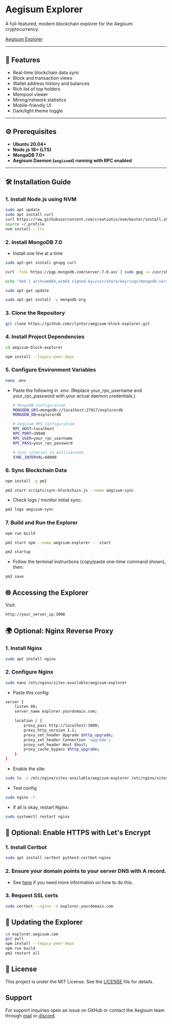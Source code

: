 # Aegisum Explorer

A full-featured, modern blockchain explorer for the Aegisum cryptocurrency.

[Aegisum Explorer](https://explorer.aegisum.com)

---

## 🌟 Features

- Real-time blockchain data sync  
- Block and transaction views  
- Wallet address history and balances  
- Rich list of top holders  
- Mempool viewer  
- Mining/network statistics  
- Mobile-friendly UI  
- Dark/light theme toggle  

---

## ⚙️ Prerequisites

- **Ubuntu 20.04+**  
- **Node.js 18+ (LTS)**  
- **MongoDB 7.0+**  
- **Aegisum Daemon (`aegisumd`) running with RPC enabled**  

---

## 🛠️ Installation Guide

### 1. Install Node.js using NVM

```bash
sudo apt update
sudo apt install curl
curl https://raw.githubusercontent.com/creationix/nvm/master/install.sh | bash
source ~/.profile
nvm install --lts
```

### 2. Install MongoDB 7.0

- Install one line at a time
```bash
sudo apt-get install gnupg curl
```
```bash
curl -fsSL https://pgp.mongodb.com/server-7.0.asc | sudo gpg -o /usr/share/keyrings/mongodb-server-7.0.gpg --dearmor
```
```bash
echo "deb [ arch=amd64,arm64 signed-by=/usr/share/keyrings/mongodb-server-7.0.gpg ] https://repo.mongodb.org/apt/ubuntu jammy/mongodb-org/7.0 multiverse" | sudo tee /etc/apt/sources.list.d/mongodb-org-7.0.list
```
```bash
sudo apt-get update
```
```bash
sudo apt-get install -y mongodb-org
```

### 3. Clone the Repository
```bash
git clone https://github.com/clyntor/aegisum-block-explorer.git
```

### 4. Install Project Dependencies
```bash
cd aegisum-block-explorer
```
```bash
npm install --legacy-peer-deps
```

### 5. Configure Environment Variables
```bash
nano .env
```
- Paste the following in .env:
  (Replace your_rpc_username and your_rpc_password with your actual daemon credentials.)
  ```bash
  # MongoDB Configuration
  MONGODB_URI=mongodb://localhost:27017/explorerdb
  MONGODB_DB=explorerdb

  # Aegisum RPC Configuration
  RPC_HOST=localhost
  RPC_PORT=39940
  RPC_USER=your_rpc_username
  RPC_PASS=your_rpc_password

  # Sync interval in milliseconds
  SYNC_INTERVAL=60000
  ```

### 6. Sync Blockchain Data
```bash
npm install -g pm2
```
```bash
pm2 start scripts/sync-blockchain.js --name aegisum-sync
```
- Check logs / monitor initial sync:
```bash
pm2 logs aegisum-sync
```

### 7. Build and Run the Explorer
```bash
npm run build
```
```bash
pm2 start npm --name aegisum-explorer -- start
```
```bash
pm2 startup
```
- Follow the terminal instructions (copy/paste one-time command shown), then:
```bash
pm2 save
```

## 🌐 Accessing the Explorer

Visit:
```bash
http://your_server_ip:3000
```

## 🌍 Optional: Nginx Reverse Proxy

### 1. Install Nginx
```bash
sudo apt install nginx
```

### 2. Configure Nginx
```bash
sudo nano /etc/nginx/sites-available/aegisum-explorer
```
- Paste this config:
```bash
server {
    listen 80;
    server_name explorer.yourdomain.com;

    location / {
        proxy_pass http://localhost:3000;
        proxy_http_version 1.1;
        proxy_set_header Upgrade $http_upgrade;
        proxy_set_header Connection 'upgrade';
        proxy_set_header Host $host;
        proxy_cache_bypass $http_upgrade;
    }
}
```

- Enable the site:
```bash
sudo ln -s /etc/nginx/sites-available/aegisum-explorer /etc/nginx/sites-enabled/
```

- Test config
```bash
sudo nginx -t
```

- If all is okay, restart Nginx:
```bash
sudo systemctl restart nginx
```

## 🔐 Optional: Enable HTTPS with Let's Encrypt

### 1. Install Certbot
```bash
sudo apt install certbot python3-certbot-nginx
```

### 2. Ensure your domain points to your server DNS with A record.
- See [here](https://www.123-reg.co.uk/support/domains/how-do-i-point-my-domain-name-to-an-ip-address/) if you need more information on how to do this.

### 3. Request SSL certs
```bash
sudo certbot --nginx -d explorer.yourdomain.com
```

## 🔄 Updating the Explorer
```bash
cd explorer.aegisum.com
git pull
npm install --legacy-peer-deps
npm run build
pm2 restart all
```

## 📄 License

This project is under the MIT License. See the [LICENSE](https://github.com/clyntor/explorer.aegisum.com/blob/main/LICENSE) file for details.

## Support

For support inquiries open an issue on GitHub or contact the Aegisum team through [mail](mailto:clynt@aegisum.com) or [discord](discord.gg/aegs).
